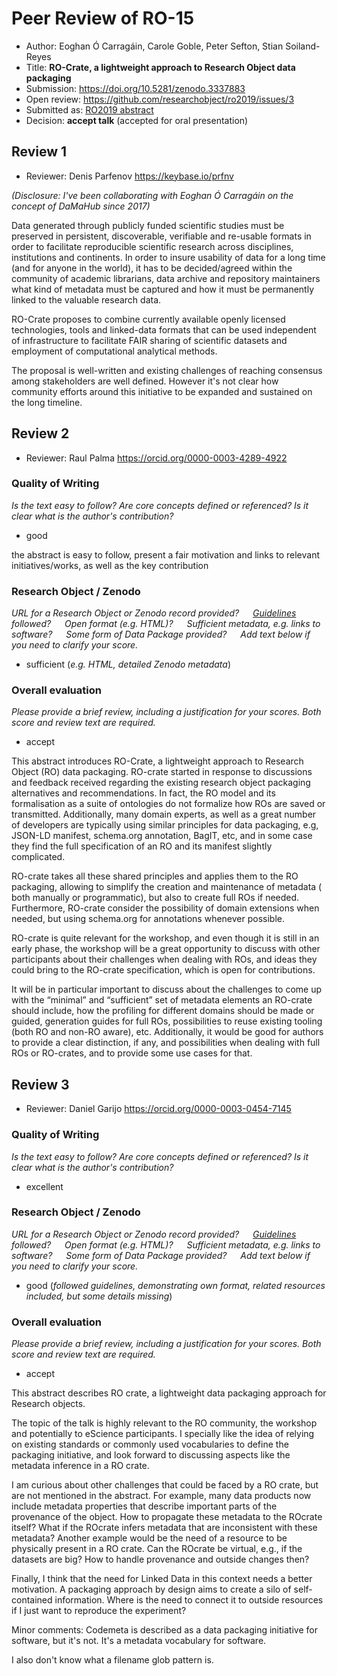 # Peer Review of RO-15

* Author: Eoghan Ó Carragáin,  Carole Goble, Peter Sefton, Stian Soiland-Reyes
* Title: **RO-Crate, a lightweight approach to Research Object data packaging**
* Submission: <https://doi.org/10.5281/zenodo.3337883>
* Open review: <https://github.com/researchobject/ro2019/issues/3>
* Submitted as: [RO2019 abstract](https://researchobject.github.io/ro2019/cfp)
* Decision:	**accept talk** (accepted for oral presentation)


## Review 1

* Reviewer: Denis Parfenov <https://keybase.io/prfnv>

_(Disclosure: I've been collaborating with Eoghan Ó Carragáin on the concept of DaMaHub since 2017)_

Data generated through publicly funded scientific studies must be preserved in persistent, discoverable, verifiable and re-usable formats in order to facilitate reproducible scientific research across disciplines, institutions and continents. In order to insure usability of data for a long time (and for anyone in the world), it has to be decided/agreed within the community of academic librarians, data archive and repository maintainers what kind of metadata must be captured and how it must be permanently linked to the valuable research data.

RO-Crate proposes to combine currently available openly licensed technologies, tools and linked-data formats that can be used independent of infrastructure to facilitate FAIR sharing of scientific datasets and employment of computational analytical methods.

The proposal is well-written and existing challenges of reaching consensus among stakeholders are well defined. However it's not clear how community efforts around this initiative to be expanded and sustained on the long timeline.



## Review 2

* Reviewer: Raul Palma <https://orcid.org/0000-0003-4289-4922>


### Quality of Writing
_Is the text easy to follow? Are core concepts defined or referenced? 
Is it clear what is the author's contribution?_

* good

the abstract is easy to follow, present a fair motivation and links to relevant initiatives/works, as well as the key contribution

### Research Object / Zenodo

_URL for a Research Object or Zenodo record provided?
   [Guidelines](http://researchobject.org/ro2019/submitting) followed?
   Open format (e.g. HTML)?
   Sufficient metadata, e.g. links to software?
   Some form of Data Package provided?
   Add text below if you need to clarify your score._


* sufficient (_e.g. HTML, detailed Zenodo metadata_)



### Overall evaluation
_Please provide a brief review, including a justification for your scores. 
Both score and  review text are required._

* accept

This abstract introduces RO-Crate, a lightweight approach to Research Object (RO) data packaging. RO-crate started in response to discussions and feedback received regarding the existing research object packaging alternatives and recommendations. In fact, the RO model and its formalisation as a suite of ontologies do not formalize how ROs are saved or transmitted. Additionally, many domain experts, as well as a great number of developers are typically using similar principles for data packaging, e.g, JSON-LD manifest, schema.org annotation, BagIT, etc, and in some case they find the full specification of an RO and its manifest slightly complicated. 

RO-crate takes all these shared principles and applies them to the RO packaging, allowing to simplify the creation and maintenance of metadata ( both manually or programmatic), but also to create full ROs if needed. Furthermore, RO-crate consider the possibility of domain extensions when needed, but using schema.org for annotations whenever possible.

RO-crate is quite relevant for the workshop, and even though it is still in an early phase,  the workshop will be a great opportunity to discuss with other participants about their challenges when dealing with ROs, and ideas they could bring to the RO-crate specification, which is open for contributions. 

It will be in particular important to discuss about the challenges to come up with the “minimal” and “sufficient” set of metadata elements an RO-crate should include, how the profiling for different domains should be made or guided, generation guides for full ROs, possibilities to reuse existing tooling (both RO and non-RO aware), etc. Additionally, it would be good for authors to provide a clear distinction, if any, and possibilities when dealing with full ROs or RO-crates, and to provide some use cases for that. 


## Review 3

* Reviewer: Daniel Garijo <https://orcid.org/0000-0003-0454-7145>


### Quality of Writing
_Is the text easy to follow? Are core concepts defined or referenced? 
Is it clear what is the author's contribution?_

* excellent

### Research Object / Zenodo

_URL for a Research Object or Zenodo record provided?
   [Guidelines](http://researchobject.org/ro2019/submitting) followed?
   Open format (e.g. HTML)?
   Sufficient metadata, e.g. links to software?
   Some form of Data Package provided?
   Add text below if you need to clarify your score._

* good (_followed guidelines, demonstrating own format, related resources included, but some details missing_)

### Overall evaluation
_Please provide a brief review, including a justification for your scores. 
Both score and  review text are required._

* accept

This abstract describes RO crate, a lightweight data packaging approach for Research objects.

The topic of the talk is highly relevant to the RO community, the workshop and potentially to eScience participants. I specially like the idea of relying on existing standards or commonly used vocabularies to define the packaging initiative, and look forward to discussing aspects like the metadata inference in a RO crate.

I am curious about other challenges that could be faced by a RO crate, but are not mentioned in the abstract. For example, many data products now include metadata properties that describe important parts of the provenance of the object. How to propagate these metadata to the ROcrate itself? What if the ROcrate infers metadata that are inconsistent with these metadata? Another example would be the need of a resource to be physically present in a RO crate. Can the ROcrate be virtual, e.g., if the datasets are big? How to handle provenance and outside changes then?

Finally, I think that the need for Linked Data in this context needs a better motivation. A packaging approach by design aims to create a silo of self-contained information. Where is the need to connect it to outside resources if I just want to reproduce the experiment?

Minor comments:
Codemeta is described as a data packaging initiative for software, but it's not. It's a metadata vocabulary for software.

I also don't know what a filename glob pattern is.
